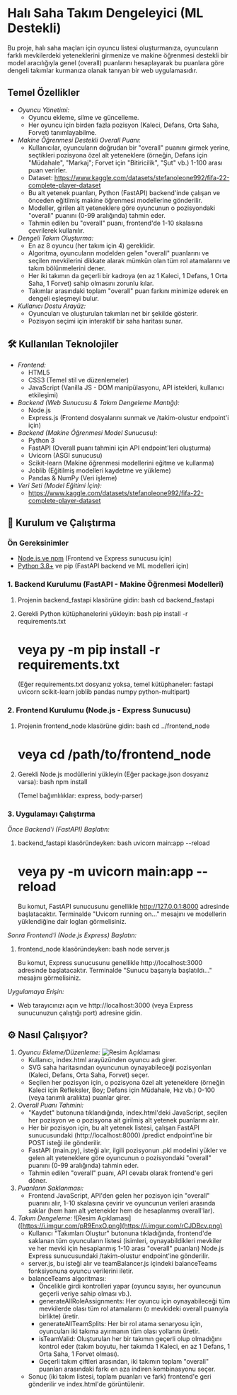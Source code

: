 # Halı Saha Takım Dengeleyici (ML Destekli)

Bu proje, halı saha maçları için oyuncu listesi oluşturmanıza, oyuncuların farklı mevkilerdeki yeteneklerini girmenize ve makine öğrenmesi destekli bir model aracılığıyla genel (overall) puanlarını hesaplayarak bu puanlara göre dengeli takımlar kurmanıza olanak tanıyan bir web uygulamasıdır.

## Temel Özellikler
* *Oyuncu Yönetimi:*
    * Oyuncu ekleme, silme ve güncelleme.
    * Her oyuncu için birden fazla pozisyon (Kaleci, Defans, Orta Saha, Forvet) tanımlayabilme.
* *Makine Öğrenmesi Destekli Overall Puanı:*
    * Kullanıcılar, oyuncuların doğrudan bir "overall" puanını girmek yerine, seçtikleri pozisyona özel alt yeteneklere (örneğin, Defans için "Müdahale", "Markaj"; Forvet için "Bitiricilik", "Şut" vb.) 1-100 arası puan verirler.
    * Dataset: https://www.kaggle.com/datasets/stefanoleone992/fifa-22-complete-player-dataset
    * Bu alt yetenek puanları, Python (FastAPI) backend'inde çalışan ve önceden eğitilmiş makine öğrenmesi modellerine gönderilir.
    * Modeller, girilen alt yeteneklere göre oyuncunun o pozisyondaki "overall" puanını (0-99 aralığında) tahmin eder.
    * Tahmin edilen bu "overall" puanı, frontend'de 1-10 skalasına çevrilerek kullanılır.
* *Dengeli Takım Oluşturma:*
    * En az 8 oyuncu (her takım için 4) gereklidir.
    * Algoritma, oyuncuların modelden gelen "overall" puanlarını ve seçilen mevkilerini dikkate alarak mümkün olan tüm rol atamalarını ve takım bölünmelerini dener.
    * Her iki takımın da geçerli bir kadroya (en az 1 Kaleci, 1 Defans, 1 Orta Saha, 1 Forvet) sahip olmasını zorunlu kılar.
    * Takımlar arasındaki toplam "overall" puan farkını minimize ederek en dengeli eşleşmeyi bulur.
* *Kullanıcı Dostu Arayüz:*
    * Oyuncuları ve oluşturulan takımları net bir şekilde gösterir.
    * Pozisyon seçimi için interaktif bir saha haritası sunar.

## 🛠️ Kullanılan Teknolojiler

* *Frontend:*
    * HTML5
    * CSS3 (Temel stil ve düzenlemeler)
    * JavaScript (Vanilla JS - DOM manipülasyonu, API istekleri, kullanıcı etkileşimi)
* *Backend (Web Sunucusu & Takım Dengeleme Mantığı):*
    * Node.js
    * Express.js (Frontend dosyalarını sunmak ve /takim-olustur endpoint'i için)
* *Backend (Makine Öğrenmesi Model Sunucusu):*
    * Python 3
    * FastAPI (Overall puanı tahmini için API endpoint'leri oluşturma)
    * Uvicorn (ASGI sunucusu)
    * Scikit-learn (Makine öğrenmesi modellerini eğitme ve kullanma)
    * Joblib (Eğitilmiş modelleri kaydetme ve yükleme)
    * Pandas & NumPy (Veri işleme)
* *Veri Seti (Model Eğitimi İçin):*
    *  https://www.kaggle.com/datasets/stefanoleone992/fifa-22-complete-player-dataset


## 🚀 Kurulum ve Çalıştırma

### Ön Gereksinimler

* [Node.js ve npm](https://nodejs.org/) (Frontend ve Express sunucusu için)
* [Python 3.8+](https://www.python.org/downloads/) ve pip (FastAPI backend ve ML modelleri için)

### 1. Backend Kurulumu (FastAPI - Makine Öğrenmesi Modelleri)

1.  Projenin backend_fastapi klasörüne gidin:
    bash
    cd backend_fastapi
    
2.  Gerekli Python kütüphanelerini yükleyin:
    bash
    pip install -r requirements.txt
    # veya py -m pip install -r requirements.txt
    
    (Eğer requirements.txt dosyanız yoksa, temel kütüphaneler: fastapi uvicorn scikit-learn joblib pandas numpy python-multipart)

### 2. Frontend Kurulumu (Node.js - Express Sunucusu)

1.  Projenin frontend_node klasörüne gidin:
    bash
    cd ../frontend_node
    # veya cd /path/to/frontend_node
    
2.  Gerekli Node.js modüllerini yükleyin (Eğer package.json dosyanız varsa):
    bash
    npm install
    
    (Temel bağımlılıklar: express, body-parser)

### 3. Uygulamayı Çalıştırma

*Önce Backend'i (FastAPI) Başlatın:*

1.  backend_fastapi klasöründeyken:
    bash
    uvicorn main:app --reload
    # veya py -m uvicorn main:app --reload
    
    Bu komut, FastAPI sunucusunu genellikle http://127.0.0.1:8000 adresinde başlatacaktır. Terminalde "Uvicorn running on..." mesajını ve modellerin yüklendiğine dair logları görmelisiniz.

*Sonra Frontend'i (Node.js Express) Başlatın:*

1.  frontend_node klasöründeyken:
    bash
    node server.js
    
    Bu komut, Express sunucusunu genellikle http://localhost:3000 adresinde başlatacaktır. Terminalde "Sunucu başarıyla başlatıldı..." mesajını görmelisiniz.

*Uygulamaya Erişin:*

* Web tarayıcınızı açın ve http://localhost:3000 (veya Express sunucunuzun çalıştığı port) adresine gidin.

## ⚙️ Nasıl Çalışıyor?

1.  *Oyuncu Ekleme/Düzenleme:*
    ![Resim Açıklaması](https://i.imgur.com/pR9EnxO.png)
    * Kullanıcı, index.html arayüzünden oyuncu adı girer.
    * SVG saha haritasından oyuncunun oynayabileceği pozisyonları (Kaleci, Defans, Orta Saha, Forvet) seçer.
    * Seçilen her pozisyon için, o pozisyona özel alt yeteneklere (örneğin Kaleci için Refleksler, Boy; Defans için Müdahale, Hız vb.) 0-100 (veya tanımlı aralıkta) puanlar girer.
2.  *Overall Puanı Tahmini:*
    * "Kaydet" butonuna tıklandığında, index.html'deki JavaScript, seçilen her pozisyon ve o pozisyona ait girilmiş alt yetenek puanlarını alır.
    * Her bir pozisyon için, bu alt yetenek listesi, çalışan FastAPI sunucusundaki (http://localhost:8000) /predict endpoint'ine bir POST isteği ile gönderilir.
    * FastAPI (main.py), isteği alır, ilgili pozisyonun .pkl modelini yükler ve gelen alt yeteneklere göre oyuncunun o pozisyondaki "overall" puanını (0-99 aralığında) tahmin eder.
    * Tahmin edilen "overall" puanı, API cevabı olarak frontend'e geri döner.
3.  *Puanların Saklanması:*
    * Frontend JavaScript, API'den gelen her pozisyon için "overall" puanını alır, 1-10 skalasına çevirir ve oyuncunun verileri arasında saklar (hem ham alt yetenekler hem de hesaplanmış overall'lar).
4.  *Takım Dengeleme:*
   ![Resim Açıklaması]([https://i.imgur.com/pR9EnxO.png](https://i.imgur.com/rCJDBcv.png)
    * Kullanıcı "Takımları Oluştur" butonuna tıkladığında, frontend'de saklanan tüm oyuncuların listesi (isimleri, oynayabildikleri mevkiler ve her mevki için hesaplanmış 1-10 arası "overall" puanları) Node.js Express sunucusundaki /takim-olustur endpoint'ine gönderilir.
    * server.js, bu isteği alır ve teamBalancer.js içindeki balanceTeams fonksiyonuna oyuncu verilerini iletir.
    * balanceTeams algoritması:
        * Öncelikle girdi kontrolleri yapar (oyuncu sayısı, her oyuncunun geçerli veriye sahip olması vb.).
        * generateAllRoleAssignments: Her oyuncu için oynayabileceği tüm mevkilerde olası tüm rol atamalarını (o mevkideki overall puanıyla birlikte) üretir.
        * generateAllTeamSplits: Her bir rol atama senaryosu için, oyuncuları iki takıma ayırmanın tüm olası yollarını üretir.
        * isTeamValid: Oluşturulan her bir takımın geçerli olup olmadığını kontrol eder (takım boyutu, her takımda 1 Kaleci, en az 1 Defans, 1 Orta Saha, 1 Forvet olması).
        * Geçerli takım çiftleri arasından, iki takımın toplam "overall" puanları arasındaki farkı en aza indiren kombinasyonu seçer.
    * Sonuç (iki takım listesi, toplam puanları ve fark) frontend'e geri gönderilir ve index.html'de görüntülenir.
